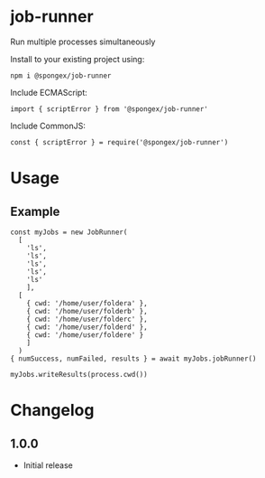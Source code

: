 #  job-runner

Run multiple processes simultaneously

Install to your existing project using:
```
npm i @spongex/job-runner
```

Include ECMAScript:
```
import { scriptError } from '@spongex/job-runner'
```

Include CommonJS:
```
const { scriptError } = require('@spongex/job-runner')
```

# Usage

## Example

```
const myJobs = new JobRunner(
  [
    'ls',
    'ls',
    'ls',
    'ls',
    'ls'
    ],
  [
    { cwd: '/home/user/foldera' },
    { cwd: '/home/user/folderb' },
    { cwd: '/home/user/folderc' },
    { cwd: '/home/user/folderd' },
    { cwd: '/home/user/foldere' }
    ]
  )
{ numSuccess, numFailed, results } = await myJobs.jobRunner()

myJobs.writeResults(process.cwd())
```

# Changelog

## 1.0.0
- Initial release
